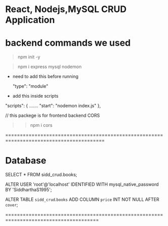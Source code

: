 # React, Nodejs,MySQL CRUD Application

# backend commands we used
> npm init -y

> npm i express mysql nodemon

* need to add this before running

  "type": "module"

* add this inside scripts

"scripts": {
    .......
    "start": "nodemon index.js"
  },

// this packege is for frontend backend CORS 

> >npm i cors

========================================================================================

# Database

SELECT * FROM sidd_crud.books;

ALTER USER 'root'@'localhost' IDENTIFIED WITH mysql_native_password BY 'SiddharthaS1995';

ALTER TABLE `sidd_crud`.`books` 
ADD COLUMN `price` INT NOT NULL AFTER `cover`;


======================================================================================
